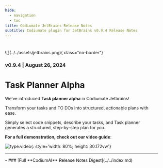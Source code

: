 ```yaml
---
hide:
  - navigation
  - toc
title: Codiumate JetBrains Release Notes
subtitle: Codiumate plugin for JetBrains v0.9.4 Release Notes
---
```

#
<div class="centered" markdown>
![](../../assets/jetbrains.png){ class="no-border"}

### v0.9.4 | August 26, 2024

<div class="content" markdown>
<div class="bg-blue" markdown>
<div class="left-padding" markdown>

###
# Task Planner **Alpha**

We’ve introduced **Task planner alpha** in Codiumate Jetbrains!

Transform your tasks and TO DOs into structured, actionable plans with ease.

Simply select code snippets, describe your tasks, and Task planner generates a structured, step-by-step plan for you.

**For a full demonstration, check out our video guide:**

<div markdown class="centered">

![type:video](https://www.youtube.com/embed/9dH3pUzsbig?si=8WG9Mu8bymDUg1C7){: style='width: 80%; height: 30.172vw'}


---

<div class="centered" markdown>

<div class="grid cards" markdown>
- ### [Full **CodiumAI** Release Notes Digest](../../index.md)
</div>

</div>

</div>
</div>
</div>
</div>
</div>